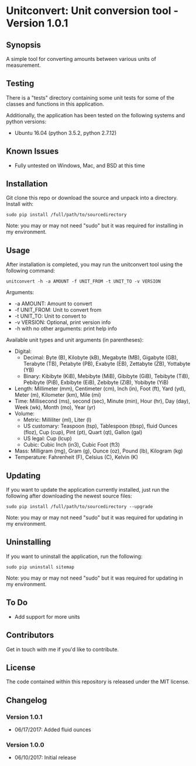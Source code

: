 # Unitconvert: Unit conversion tool - Version 1.0.1

## Synopsis

A simple tool for converting amounts between various units of measurement.

## Testing

There is a "tests" directory containing some unit tests for some of the classes and functions in this application.

Additionally, the application has been tested on the following systems and python versions:

* Ubuntu 16.04 (python 3.5.2, python 2.7.12)

## Known Issues

* Fully untested on Windows, Mac, and BSD at this time

## Installation

Git clone this repo or download the source and unpack into a directory. Install with:

`sudo pip install /full/path/to/sourcedirectory`

Note: you may or may not need "sudo" but it was required for installing in my environment.

## Usage

After installation is completed, you may run the unitconvert tool using the following command:

`unitconvert -h -a AMOUNT -f UNIT_FROM -t UNIT_TO -v VERSION`

Arguments:
* -a AMOUNT: Amount to convert
* -f UNIT_FROM: Unit to convert from
* -t UNIT_TO: Unit to convert to
* -v VERSION: Optional, print version info
* -h with no other arguments: print help info

Available unit types and unit arguments (in parentheses):

* Digital:
  - Decimal: Byte (B), Kilobyte (kB), Megabyte (MB), Gigabyte (GB), Terabyte (TB), Petabyte (PB), Exabyte (EB), Zettabyte (ZB), Yottabyte (YB)
  - Binary: Kibibyte (KiB), Mebibyte (MiB), Gibibyte (GiB), Tebibyte (TiB), Pebibyte (PiB), Exbibyte (EiB), Zebibyte (ZiB), Yobibyte (YiB)
* Length: Millimeter (mm), Centimeter (cm), Inch (in), Foot (ft), Yard (yd), Meter (m), Kilometer (km), Mile (mi)
* Time: Millisecond (ms), second (sec), Minute (min), Hour (hr), Day (day), Week (wk), Month (mo), Year (yr)
* Volume:
  - Metric: Milliliter (ml), Liter (l)
  - US customary: Teaspoon (tsp), Tablespoon (tbsp), fluid Ounces (floz), Cup (cup), Pint (pt), Quart (qt), Gallon (gal)
  - US legal: Cup (lcup)
  - Cubic: Cubic Inch (in3), Cubic Foot (ft3)
* Mass: Milligram (mg), Gram (g), Ounce (oz), Pound (lb), Kilogram (kg)
* Temperature: Fahrenheit (F), Celsius (C), Kelvin (K)

## Updating

If you want to update the application currently installed, just run the following after downloading the newest source files:

`sudo pip install /full/path/to/sourcedirectory --upgrade`

Note: you may or may not need "sudo" but it was required for updating in my environment.

## Uninstalling

If you want to uninstall the application, run the following:

`sudo pip uninstall sitemap`

Note: you may or may not need "sudo" but it was required for updating in my environment.

## To Do

* Add support for more units

## Contributors

Get in touch with me if you'd like to contribute.

## License

The code contained within this repository is released under the MIT license.

## Changelog

### Version 1.0.1
* 06/17/2017: Added fluid ounces

### Version 1.0.0
* 06/10/2017: Initial release
